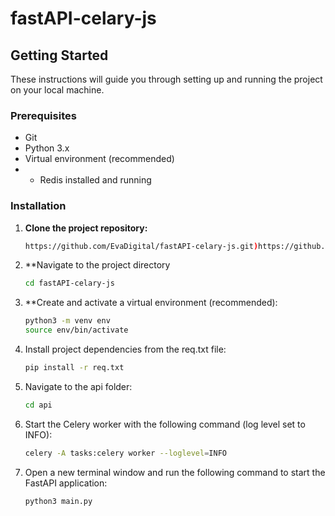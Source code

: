 # fastAPI-celary-js

## Getting Started

These instructions will guide you through setting up and running the project on your local machine.

### Prerequisites

- Git
- Python 3.x
- Virtual environment (recommended)
- - Redis installed and running

### Installation

1. **Clone the project repository:**

   ```bash
   https://github.com/EvaDigital/fastAPI-celary-js.git)https://github.com/EvaDigital/fastAPI-celary-js.git
   ```
2. **Navigate to the project directory
   ```bash
   cd fastAPI-celary-js
   ```
3. **Create and activate a virtual environment (recommended):
   ```bash
   python3 -m venv env
   source env/bin/activate
   ```
4. Install project dependencies from the req.txt file:

   ```bash
   pip install -r req.txt
   ```
5. Navigate to the api folder:
   ```bash
   cd api
   ```
6. Start the Celery worker with the following command (log level set to INFO):
   ```bash
   celery -A tasks:celery worker --loglevel=INFO
   ```
7. Open a new terminal window and run the following command to start the FastAPI application:

   ```bash
   python3 main.py
   ```

